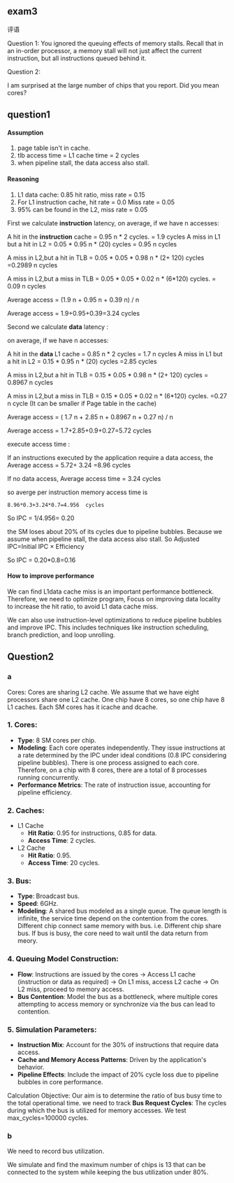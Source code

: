 ## exam3

评语

Question 1: You ignored the queuing effects of memory stalls. Recall that in an in-order processor, a memory stall will not just affect the current instruction, but all instructions queued behind it.

Question 2:

I am surprised at the large number of chips that you report. Did you mean cores?

## question1

#### Assumption

1. page table isn't in cache.
2. tlb access time = L1 cache time  = 2 cycles 
3. when pipeline stall, the data access also stall.

#### Reasoning

1. L1 data cache: 0.85 hit ratio,  miss rate = 0.15
2. For L1 instruction cache,  hit rate = 0.0   Miss rate = 0.05
3. 95% can be found in the L2, miss rate = 0.05

First we calculate **instruction** latency, on average, if we have n accesses:

A hit in the  **instruction** cache = 0.95 n * 2 cycles. = 1.9 cycles
 A miss in L1 but a hit in L2 = 0.05 * 0.95 n * (20) cycles   = 0.95 n cycles

A miss in L2,but a hit in TLB = 0.05 * 0.05  * 0.98 n * (2+ 120) cycles =0.2989 n cycles

A miss in L2,but a miss in TLB = 0.05 * 0.05  * 0.02 n * (6*120) cycles. = 0.09 n cycles 

Average access = (1.9 n + 0.95 n + 0.39 n) / n  

 Average access = 1.9+0.95+0.39=3.24 cycles

Second we calculate **data** latency :

on average, if we have n accesses:

A hit in the  **data** L1 cache = 0.85 n * 2 cycles = 1.7  n cycles
 A miss in L1 but a hit in L2 = 0.15 * 0.95 n * (20) cycles =2.85 cycles

A miss in L2,but a hit in TLB = 0.15 * 0.05  * 0.98 n * (2+ 120) cycles = 0.8967 n cycles

A miss in L2,but a miss in TLB = 0.15 * 0.05  * 0.02 n * (6*120) cycles. =0.27 n cycle (It can be smaller if Page table in the cache)

Average access = ( 1.7  n + 2.85 n + 0.8967  n + 0.27 n) / n  

 Average access = 1.7+2.85+0.9+0.27=5.72 cycles

execute access time :

If an instructions executed by the application require a data access, the Average access = 5.72+ 3.24 =8.96 cycles

If no data access,  Average access time =  3.24 cycles 

so averge per instruction memory access time is 

```
8.96*0.3+3.24*0.7=4.956  cycles
```

So IPC = 1/4.956= 0.20

the SM loses about 20% of its cycles due to pipeline bubbles.  Because we assume when pipeline stall, the data access also stall.  So Adjusted IPC=Initial IPC × Efficiency

So IPC = 0.20*0.8=0.16

#### How to improve performance

We can find L1data cache miss is an important performance bottleneck. Therefore, we need to optimize program, Focus on improving data locality to increase the hit ratio,  to avoid L1 data cache miss.  

We can also use instruction-level optimizations to reduce pipeline bubbles and improve IPC. This includes techniques like instruction scheduling, branch prediction, and loop unrolling.

## Question2

### a

Cores:  Cores are sharing L2 cache. We assume that we have eight processors share one L2 cache. One chip have 8 cores, so one chip have 8 L1 caches.  Each SM cores has it icache and dcache.  

### 1. Cores:

- **Type**: 8 SM cores per chip.
- **Modeling**: Each core operates independently. They issue instructions at a rate determined by the IPC under ideal conditions (0.8 IPC considering pipeline bubbles). There is one process assigned to each core. Therefore, on a chip with 8 cores, there are a total of 8 processes running concurrently.
- **Performance Metrics**: The rate of instruction issue, accounting for pipeline efficiency.

### 2. Caches:

- L1 Cache
  - **Hit Ratio**: 0.95 for instructions, 0.85 for data.
  - **Access Time**: 2 cycles.
- L2 Cache
  - **Hit Ratio**: 0.95.
  - **Access Time**: 20 cycles.

### 3. Bus:

- **Type**: Broadcast bus.
- **Speed**: 6GHz.
- **Modeling**: A shared bus modeled as a single queue. The queue length is infinite, the service time depend on the contention from the cores. Different chip connect same memory with bus. i.e. Different chip share bus. If bus is busy, the core need to wait until the data return from meory.

### 4. Queuing Model Construction:

- **Flow**: Instructions are issued by the cores → Access L1 cache (instruction or data as required) → On L1 miss, access L2 cache → On L2 miss, proceed to memory access.
- **Bus Contention**: Model the bus as a bottleneck, where multiple cores attempting to access memory or synchronize via the bus can lead to contention.

### 5. Simulation Parameters:

- **Instruction Mix**: Account for the 30% of instructions that require data access.
- **Cache and Memory Access Patterns**: Driven by the application's behavior.
- **Pipeline Effects**: Include the impact of 20% cycle loss due to pipeline bubbles in core performance.

Calculation Objective: Our aim is to determine the ratio of bus busy time to the total operational time. we need to track **Bus Request Cycles**: The cycles during which the bus is utilized for memory accesses. We test max_cycles=100000 cycles.  

### b

We need to record bus utilization.

We simulate and find the maximum number of chips is 13 that can be connected to the system while keeping the bus utilization under 80%.

